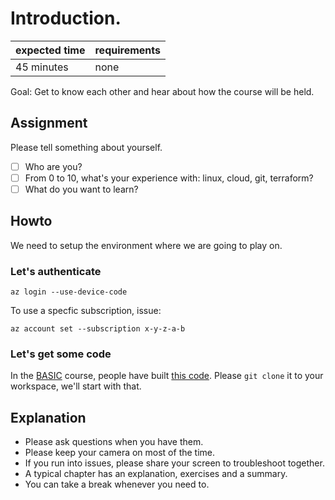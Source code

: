 # Introduction.

|expected time|requirements|
|-------------|------------|
|45 minutes   |none        |

Goal: Get to know each other and hear about how the course will be held.

## Assignment

Please tell something about yourself.

- [ ] Who are you?
- [ ] From 0 to 10, what's your experience with: linux, cloud, git, terraform?
- [ ] What do you want to learn?

## Howto

We need to setup the environment where we are going to play on.

### Let's authenticate

```shell
az login --use-device-code
```

To use a specfic subscription, issue:

```shell
az account set --subscription x-y-z-a-b
```

### Let's get some code

In the [BASIC](../BASIC) course, people have built [this code](https://github.com/hashicorp/learn-terraform-azure). Please `git clone` it to your workspace, we'll start with that.

## Explanation

- Please ask questions when you have them.
- Please keep your camera on most of the time.
- If you run into issues, please share your screen to troubleshoot together.
- A typical chapter has an explanation, exercises and a summary.
- You can take a break whenever you need to. 
